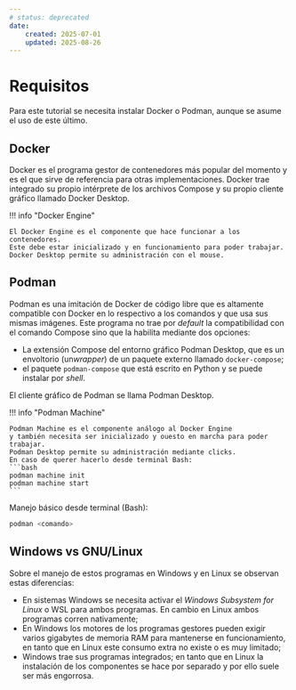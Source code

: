 ```yaml
---
# status: deprecated
date:
    created: 2025-07-01
    updated: 2025-08-26
---
```


# Requisitos


Para este tutorial se necesita instalar Docker o Podman,
aunque se asume el uso de este último.


## Docker

Docker es el programa gestor de contenedores más popular del momento
y es el que sirve de referencia para otras implementaciones.
Docker trae integrado su propio intérprete de los archivos Compose
y su propio cliente gráfico llamado Docker Desktop.



!!! info "Docker Engine"

    El Docker Engine es el componente que hace funcionar a los contenedores.
    Este debe estar inicializado y en funcionamiento para poder trabajar.
    Docker Desktop permite su administración con el mouse.


## Podman

Podman es una imitación de Docker de código libre
que es altamente compatible con Docker en lo respectivo a los comandos y que usa sus mismas imágenes.
Este programa no trae por *default* la compatibilidad con el comando Compose sino que la habilita mediante dos opciones:

- La extensión Compose del entorno gráfico Podman Desktop,
que es un envoltorio (un*wrapper*) de un paquete externo llamado `docker-compose`;
- el paquete `podman-compose` que está escrito en Python y se puede instalar por *shell*.

El cliente gráfico de Podman se llama Podman Desktop.

!!! info "Podman Machine"

    Podman Machine es el componente análogo al Docker Engine
    y también necesita ser inicializado y ouesto en marcha para poder trabajar. 
    Podman Desktop permite su administración mediante clicks.
    En caso de querer hacerlo desde terminal Bash:
    ```bash
    podman machine init
    podman machine start
    ```

Manejo básico desde terminal (Bash):

```bash
podman <comando>
```


## Windows vs GNU/Linux

Sobre el manejo de estos programas en Windows y en Linux se observan estas diferencias:

- En sistemas Windows se necesita activar el *Windows Subsystem for Linux* o WSL para ambos programas. En cambio en Linux ambos programas corren nativamente;
- En Windows los motores de los programas gestores pueden exigir varios gigabytes de memoria RAM para mantenerse en funcionamiento,
en tanto que en Linux este consumo extra no existe o es muy limitado;
- Windows trae sus programas integrados; en tanto que en Linux la instalación de los componentes se hace por separado y por ello suele ser más engorrosa.


